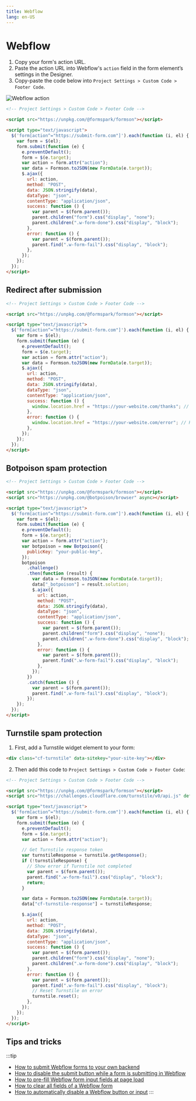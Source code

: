 ```yaml
---
title: Webflow
lang: en-US
---
```


# Webflow

1. Copy your form's action URL.
2. Paste the action URL into Webflow's `action` field in the form element’s settings in the Designer.
3. Copy-paste the code below into `Project Settings > Custom Code > Footer Code`.

![Webflow action](../.vuepress/public/webflow-action.jpeg)

```html
<!-- Project Settings > Custom Code > Footer Code -->

<script src="https://unpkg.com/@formspark/formson"></script>

<script type="text/javascript">
  $('form[action^="https://submit-form.com"]').each(function (i, el) {
    var form = $(el);
    form.submit(function (e) {
      e.preventDefault();
      form = $(e.target);
      var action = form.attr("action");
      var data = Formson.toJSON(new FormData(e.target));
      $.ajax({
        url: action,
        method: "POST",
        data: JSON.stringify(data),
        dataType: "json",
        contentType: "application/json",
        success: function () {
          var parent = $(form.parent());
          parent.children("form").css("display", "none");
          parent.children(".w-form-done").css("display", "block");
        },
        error: function () {
          var parent = $(form.parent());
          parent.find(".w-form-fail").css("display", "block");
        },
      });
    });
  });
</script>
```

## Redirect after submission

```html
<!-- Project Settings > Custom Code > Footer Code -->

<script src="https://unpkg.com/@formspark/formson"></script>

<script type="text/javascript">
  $('form[action^="https://submit-form.com"]').each(function (i, el) {
    var form = $(el);
    form.submit(function (e) {
      e.preventDefault();
      form = $(e.target);
      var action = form.attr("action");
      var data = Formson.toJSON(new FormData(e.target));
      $.ajax({
        url: action,
        method: "POST",
        data: JSON.stringify(data),
        dataType: "json",
        contentType: "application/json",
        success: function () {
          window.location.href = "https://your-website.com/thanks"; // Replace with your success URL
        },
        error: function () {
          window.location.href = "https://your-website.com/error"; // Replace with your error URL
        },
      });
    });
  });
</script>
```

## Botpoison spam protection

```html
<!-- Project Settings > Custom Code > Footer Code -->

<script src="https://unpkg.com/@formspark/formson"></script>
<script src="https://unpkg.com/@botpoison/browser" async></script>

<script type="text/javascript">
  $('form[action^="https://submit-form.com"]').each(function (i, el) {
    var form = $(el);
    form.submit(function (e) {
      e.preventDefault();
      form = $(e.target);
      var action = form.attr("action");
      var botpoison = new Botpoison({
        publicKey: "your-public-key",
      });
      botpoison
        .challenge()
        .then(function (result) {
          var data = Formson.toJSON(new FormData(e.target));
          data["_botpoison"] = result.solution;
          $.ajax({
            url: action,
            method: "POST",
            data: JSON.stringify(data),
            dataType: "json",
            contentType: "application/json",
            success: function () {
              var parent = $(form.parent());
              parent.children("form").css("display", "none");
              parent.children(".w-form-done").css("display", "block");
            },
            error: function () {
              var parent = $(form.parent());
              parent.find(".w-form-fail").css("display", "block");
            },
          });
        })
        .catch(function () {
          var parent = $(form.parent());
          parent.find(".w-form-fail").css("display", "block");
        });
    });
  });
</script>
```

## Turnstile spam protection

1. First, add a Turnstile widget element to your form:

```html
<div class="cf-turnstile" data-sitekey="your-site-key"></div>
```

2. Then add this code to `Project Settings > Custom Code > Footer Code`:

```html
<!-- Project Settings > Custom Code > Footer Code -->

<script src="https://unpkg.com/@formspark/formson"></script>
<script src="https://challenges.cloudflare.com/turnstile/v0/api.js" defer></script>

<script type="text/javascript">
  $('form[action^="https://submit-form.com"]').each(function (i, el) {
    var form = $(el);
    form.submit(function (e) {
      e.preventDefault();
      form = $(e.target);
      var action = form.attr("action");

      // Get Turnstile response token
      var turnstileResponse = turnstile.getResponse();
      if (!turnstileResponse) {
        // Show error if Turnstile not completed
        var parent = $(form.parent());
        parent.find(".w-form-fail").css("display", "block");
        return;
      }

      var data = Formson.toJSON(new FormData(e.target));
      data["cf-turnstile-response"] = turnstileResponse;

      $.ajax({
        url: action,
        method: "POST",
        data: JSON.stringify(data),
        dataType: "json",
        contentType: "application/json",
        success: function () {
          var parent = $(form.parent());
          parent.children("form").css("display", "none");
          parent.children(".w-form-done").css("display", "block");
        },
        error: function () {
          var parent = $(form.parent());
          parent.find(".w-form-fail").css("display", "block");
          // Reset Turnstile on error
          turnstile.reset();
        },
      });
    });
  });
</script>
```

## Tips and tricks

:::tip

- [How to submit Webflow forms to your own backend](https://technotrampoline.com/articles/how-to-submit-webflow-forms-to-your-own-backend/)
- [How to disable the submit button while a form is submitting in Webflow](https://technotrampoline.com/articles/how-to-disable-the-submit-button-while-a-form-is-submitting-in-webflow/)
- [How to pre-fill Webflow form input fields at page load](https://technotrampoline.com/articles/how-to-pre-fill-webflow-form-input-fields-at-page-load/)
- [How to clear all fields of a Webflow form](https://technotrampoline.com/articles/how-to-clear-all-fields-of-a-webflow-form/)
- [How to automatically disable a Webflow button or input](https://technotrampoline.com/articles/how-to-automatically-disable-a-webflow-button-or-input/)
  :::
